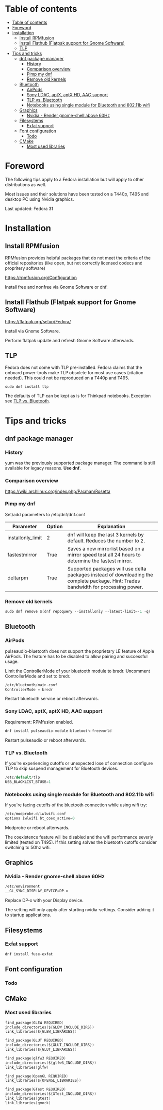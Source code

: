 
# Table of contents

<!-- @import "[TOC]" {cmd="toc" depthFrom=1 depthTo=6 orderedList=false} -->

<!-- code_chunk_output -->

- [Table of contents](#table-of-contents)
- [Foreword](#foreword)
- [Installation](#installation)
  - [Install RPMfusion](#install-rpmfusion)
  - [Install Flathub (Flatpak support for Gnome Software)](#install-flathub-flatpak-support-for-gnome-software)
  - [TLP](#tlp)
- [Tips and tricks](#tips-and-tricks)
  - [dnf package manager](#dnf-package-manager)
    - [History](#history)
    - [Comparison overview](#comparison-overview)
    - [Pimp my dnf](#pimp-my-dnf)
    - [Remove old kernels](#remove-old-kernels)
  - [Bluetooth](#bluetooth)
    - [AirPods](#airpods)
    - [Sony LDAC, aptX, aptX HD, AAC support](#sony-ldac-aptx-aptx-hd-aac-support)
    - [TLP vs. Bluetooth](#tlp-vs-bluetooth)
    - [Notebooks using single module for Bluetooth and 802.11b wifi](#notebooks-using-single-module-for-bluetooth-and-80211b-wifi)
  - [Graphics](#graphics)
    - [Nvidia - Render gnome-shell above 60Hz](#nvidia-render-gnome-shell-above-60hz)
  - [Filesystems](#filesystems)
    - [Exfat support](#exfat-support)
  - [Font configuration](#font-configuration)
    - [Todo](#todo)
  - [CMake](#cmake)
    - [Most used libraries](#most-used-libraries)

<!-- /code_chunk_output -->

# Foreword

The following tips apply to a Fedora installation but will apply to other distributions as well.

Most issues and their solutions have been tested on a T440p, T495 and desktop PC using Nvidia graphics.

Last updated: Fedora 31

# Installation

## Install RPMfusion

RPMfusion provides helpful packages that do not meet the criteria of the official repositories (like open, but not correctly licensed codecs and propritery software)

https://rpmfusion.org/Configuration

Install free and nonfree via Gnome Software or dnf.

## Install Flathub (Flatpak support for Gnome Software)

https://flatpak.org/setup/Fedora/

Install via Gnome Software.

Perform flatpak update and refresh Gnome Software afterwards.

## TLP

Fedora does not come with TLP pre-installed. Fedora claims that the onboard power-tools make TLP obsolete for most use cases (citation needed). This could not be reproduced on a T440p and T495.

```c
sudo dnf install tlp
```

The defaults of TLP can be kept as is for Thinkpad notebooks. 
Exception see [TLP vs. Bluetooth](#tlp-vs-bluetooth).

# Tips and tricks

## dnf package manager

### History

yum was the previously supported package manager. The command is still available for legacy reasons. **Use dnf**.

### Comparison overview

https://wiki.archlinux.org/index.php/Pacman/Rosetta

### Pimp my dnf

Set/add parameters to /etc/dnf/dnf.conf

|Parameter   |Option   | Explanation |
|---|---|---|
|installonly_limit   | 2  | dnf will keep the last 3 kernels by default. Reduces the number to 2.  |
|fastestmirror   | True  | Saves a new mirrorlist based on a mirror speed test all 24 hours to determine the fastest mirror.  |
|deltarpm   | True  | Supported packages will use delta packages instead of downloading the complete package. Hint: Trades bandwidth for processing power. |

### Remove old kernels

```c
sudo dnf remove $(dnf repoquery --installonly --latest-limit=-1 -q)
```

## Bluetooth

### AirPods

pulseaudio-bluetooth does not support the proprietary LE feature of Apple AirPods. The feature has to be disabled to allow pairing and successful usage.

Limit the ControllerMode of your bluetooth module to bredr. Uncomment ControllerMode and set to bredr.

```c
/etc/bluetooth/main.conf
ControllerMode = bredr
```

Restart bluetooth service or reboot afterwards.

### Sony LDAC, aptX, aptX HD, AAC support

Requirement: RPMfusion enabled.

```c
dnf install pulseaudio-module-bluetooth-freeworld
```

Restart pulseaudio or reboot afterwards.

### TLP vs. Bluetooth

If you're experiencing cutoffs or unexpected lose of connection configure TLP to skip suspend management for Bluetooth devices.

```c
/etc/default/tlp
USB_BLACKLIST_BTUSB=1
```

### Notebooks using single module for Bluetooth and 802.11b wifi

If you're facing cutoffs of the bluetooth connection while using wifi try:

```c
/etc/modprobe.d/iwlwifi.conf
options iwlwifi bt_coex_active=0
```

Modprobe or reboot afterwards.

The coexistence feature will be disabled and the wifi performance severly limited (tested on T495). If this setting solves the bluetooth cutoffs consider switching to 5Ghz wifi.

## Graphics

### Nvidia - Render gnome-shell above 60Hz

```c
/etc/environment
__GL_SYNC_DISPLAY_DEVICE=DP-x
```

Replace DP-x with your Display device.

The setting will only apply after starting nvidia-settings. Consider adding it to startup applications.

## Filesystems

### Exfat support

```c
dnf install fuse-exfat
```

## Font configuration

### Todo

## CMake

### Most used libraries

```c
find_package(GLEW REQUIRED)
include_directories(${GLEW_INCLUDE_DIRS})
link_libraries(${GLEW_LIBRARIES})

find_package(GLUT REQUIRED)
include_directories(${GLUT_INCLUDE_DIRS})
link_libraries(${GLUT_LIBRARIES})

find_package(glfw3 REQUIRED)
include_directories(${glfw3_INCLUDE_DIRS})
link_libraries(glfw)

find_package(OpenGL REQUIRED)
link_libraries(${OPENGL_LIBRARIES})

find_package(GTest REQUIRED)
include_directories(${GTest_INCLUDE_DIRS})
link_libraries(gtest)
link_libraries(gmock)
```
